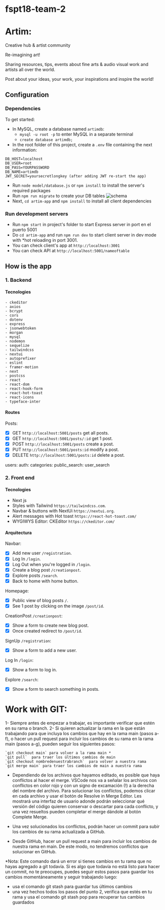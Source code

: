 # fspt18-team-2

# Artim: 

Creative hub & artist community

Re-imagining art!

Sharing resources, tips, events about fine arts & audio visual work and artists all over the world.

Post about your ideas, your work, your inspirations and inspire the world!


## Configuration
### Dependencies

To get started:

- In MySQL, create a database named `artimdb`:
    - `mysql -u root -p` to enter MySQL in a separate terminal
    - `create database artimdb;`
- In the root folder of this project, create a `.env` file containing the next information:

```
DB_HOST=localhost
DB_USER=root
DB_PASS=YOURPASSWORD
DB_NAME=artimdb
JWT_SECRET=yoursecretlongkey (after adding JWT re-start the app)
```
- Run `node model/database.js` or `npm install` to install the server's required packages
- Run `npm run migrate` to create your DB tables
![schema](./drawSQL-remotogether-export-2023-08-19.png)
- Next, `cd artim-app` and `npm install` to install all client dependencies

### Run development servers

- Run `npm start` in project's folder to start Express server in port en el puerto 5001
- Do `cd artim-app` and run `npm run dev` to start client server in dev mode with *hot reloading in port 3001.
- You can check client's app at `http://localhost:3001`
- You can check API at `http://localhost:5001/nameoftable`

## How is the app

### 1. Backend

#### Tecnologies

    - ckeditor
    - axios
    - bcrypt
    - cors
    - dotenv
    - express
    - jsonwebtoken
    - morgan
    - mysql
    - nodemon
    - sequelize
    - tailwindcss
    - nextui
    - autoprefixer
    - eslint
    - framer-motion
    - next
    - postcss
    - react
    - react-dom
    - react-hook-form
    - react-hot-toast
    - react-icons
    - typeface-inter

#### Routes

Posts:

- [x] GET `http://localhost:5001/posts` get all posts.
- [x] GET `http://localhost:5001/posts/:id` get 1 post.
- [x] POST `http://localhost:5001/posts` create a post.
- [x] PUT `http://localhost:5001/posts:id` modify a post.
- [x] DELETE `http://localhost:5001/posts:id` delete a post.

users:
auth:
categories:
public_search:
user_search

### 2. Front end

#### Tecnologies

- Next js
- Styles with Tailwind `https://tailwindcss.com`.
- Navbar & buttons with NextUi `https://nextui.org`.
- Alert messages with Hot toast `https://react-hot-toast.com/`
- WYGIWYS Editor: CKEditor `https://ckeditor.com/`


#### Arquitectura

Navbar: 

- [x] Add new user `/registration`.
- [x] Log In `/login`.
- [x] Log Out when you're logged in `/login`.
- [x] Create a blog post `/creationpost`.
- [x] Explore posts `/search`.
- [x] Back to home with home button.

Homepage:

- [x] Public view of blog posts `/`.
- [x] See 1 post by clicking on the image `/post/id`.

CreationPost `/creationpost`:

- [x] Show a form to create new blog post.
- [x] Once created redirect to `/post/id`.

SignUp `/registration`:

- [x] Show a form to add a new user.

Log In `/login`:

- [x] Show a form to log in.

Explore `/search`:

- [x] Show a form to search something in posts.

# Work with GIT:
1- Siempre antes de empezar a trabajar, es importante verificar que estén en su rama o branch.
2- Si quieren actualizar la rama en la que están trabajando para que incluya los cambios que hay en la rama main  (pasos a-f), o hacer un pull request para incluir los cambios de su rama en la rama main (pasos a-g), pueden seguir los siguientes pasos:

```
`git checkout main` para volver a la rama main *
`git pull`  para traer los últimos cambios de main
`git checkout nombredenuestrabranch`  para volver a nuestra rama
`git merge main` para traer los cambios de main a nuestra rama
```
- Dependiendo de los archivos que hayamos editado, es posible que haya conflictos al hacer el merge. VSCode nos va a señalar los archivos con conflictos en color rojo y con un signo de excamación (!) a la derecha del nombre del archivo. Para solucionar los conflictos, podemos clicar en cada archivo y usar el botón de Resolve in Merge Editor. Les mostrará una interfaz de usuario adonde podrán seleccionar qué versión del código quieren conservar o descartar para cada conflicto, y una vez resueltos pueden completar el merge dándole al botón Complete Merge.

- Una vez solucionados los conflictos, podrán hacer un commit para subir los cambios de su rama actualizada a GitHub.

- Desde GitHub, hacer un pull request a main para incluir los cambios de nuestra rama en main. De este modo, no tendremos conflictos que solucionar en GitHub.

*Nota: Este comando dará un error si tienes cambios en tu rama que no hayas agregado a git todavía. Si es algo que todavía no está listo para hacer un commit, no te preocupes, puedes seguir estos pasos para guardar los cambios momentáneamente y seguir trabajando luego:

- usa el comando git stash  para guardar tus últimos cambios
- una vez hechos todos los pasos del punto 2, verifica que estés en tu rama y usa el comando git stash pop para recuperar tus cambios guardados